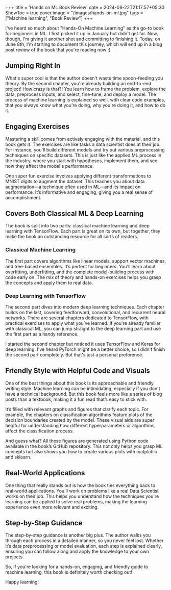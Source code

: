 +++
title = 'Hands on ML Book Review'
date = 2024-06-22T21:17:57+05:30
ShowToc = true
cover.image = "/images/hands-on-ml.jpg"
tags = ["Machine learning", "Book Review"]
+++

I've heard so much about "Hands-On Machine Learning" as the go-to book for beginners in ML. I first picked it up in January but didn't get far. Now, though, I'm giving it another shot and committing to finishing it. Today, on June 8th, I'm starting to document this journey, which will end up in a blog post review of the book that you're reading now :)


## Jumping Right In

What's super cool is that the author doesn't waste time spoon-feeding you theory. By the second chapter, you're already building an end-to-end project! How crazy is that?! You learn how to frame the problem, explore the data, preprocess inputs, and select, fine-tune, and deploy a model. The process of machine learning is explained so well, with clear code examples, that you always know what you're doing, why you're doing it, and how to do it.

## Engaging Exercises

Mastering a skill comes from actively engaging with the material, and this book gets it. The exercises are like tasks a data scientist does at their job. For instance, you'll build different models and try out various preprocessing techniques on specific datasets. This is just like the applied ML process in the industry, where you start with hypotheses, implement them, and see how they affect the model's performance.

One super fun exercise involves applying different transformations to MNIST digits to augment the dataset. This teaches you about data augmentation—a technique often used in ML—and its impact on performance. It’s informative and engaging, giving you a real sense of accomplishment.

## Covers Both Classical ML & Deep Learning

The book is split into two parts: classical machine learning and deep learning with TensorFlow. Each part is great on its own, but together, they make the book an outstanding resource for all sorts of readers.

### Classical Machine Learning

The first part covers algorithms like linear models, support vector machines, and tree-based ensembles. It’s perfect for beginners. You’ll learn about overfitting, underfitting, and the complete model-building process with code early on. The mix of theory and hands-on exercises helps you grasp the concepts and apply them to real data.

### Deep Learning with TensorFlow

The second part dives into modern deep learning techniques. Each chapter builds on the last, covering feedforward, convolutional, and recurrent neural networks. There are several chapters dedicated to TensorFlow, with practical exercises to apply what you’ve learned. If you're already familiar with classical ML, you can jump straight to the deep learning part and use the first part as a handy reference.

I started the second chapter but noticed it uses TensorFlow and Keras for deep learning. I've heard PyTorch might be a better choice, so I didn't finish the second part completely. But that's just a personal preference.

## Friendly Style with Helpful Code and Visuals

One of the best things about this book is its approachable and friendly writing style. Machine learning can be intimidating, especially if you don't have a technical background. But this book feels more like a series of blog posts than a textbook, making it a fun read that’s easy to stick with.

It’s filled with relevant graphs and figures that clarify each topic. For example, the chapters on classification algorithms feature plots of the decision boundaries created by the model. These visual aids are super helpful for understanding how different hyperparameters or algorithms affect the classification process.

And guess what? All these figures are generated using Python code available in the book’s GitHub repository. This not only helps you grasp ML concepts but also shows you how to create various plots with matplotlib and sklearn.

## Real-World Applications
One thing that really stands out is how the book ties everything back to real-world applications. You'll work on problems like a real Data Scientist works on their job. This helps you understand how the techniques you're learning can be applied to solve real problems, making the learning experience even more relevant and exciting.

## Step-by-Step Guidance
The step-by-step guidance is another big plus. The author walks you through each process in a detailed manner, so you never feel lost. Whether it’s data preprocessing or model evaluation, each step is explained clearly, ensuring you can follow along and apply the knowledge to your own projects.


So, if you're looking for a hands-on, engaging, and friendly guide to machine learning, this book is definitely worth checking out!

Happy learning!
